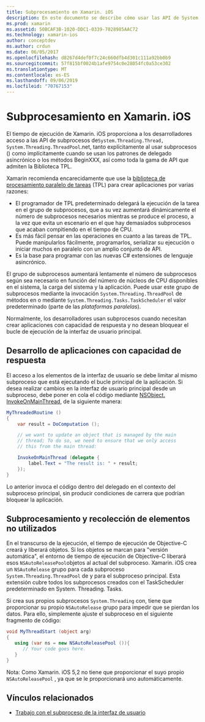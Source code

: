 ```yaml
---
title: Subprocesamiento en Xamarin. iOS
description: En este documento se describe cómo usar las API de System. Threading en una aplicación de Xamarin. iOS. Describe la biblioteca TPL, la compilación de aplicaciones con capacidad de respuesta y la recolección de elementos no utilizados.
ms.prod: xamarin
ms.assetid: 50BCAF3B-1020-DDC1-0339-7028985AAC72
ms.technology: xamarin-ios
author: conceptdev
ms.author: crdun
ms.date: 06/05/2017
ms.openlocfilehash: d8267d4def0f7c24c660dfb4d301c111a92bb0b9
ms.sourcegitcommit: 57f815bf0024b1afe9754c0e28054fc0a53ce302
ms.translationtype: MT
ms.contentlocale: es-ES
ms.lasthandoff: 09/06/2019
ms.locfileid: "70767153"
---
```

# <a name="threading-in-xamarinios"></a>Subprocesamiento en Xamarin. iOS

El tiempo de ejecución de Xamarin. iOS proporciona a los desarrolladores acceso a las API de subprocesos de`System.Threading.Thread, System.Threading.ThreadPool`.net, tanto explícitamente al usar subprocesos () como implícitamente cuando se usan los patrones de delegado asincrónico o los métodos BeginXXX, así como toda la gama de API que admiten la Biblioteca TPL.

Xamarin recomienda encarecidamente que use la [biblioteca de procesamiento paralelo de tareas](https://msdn.microsoft.com/library/dd460717.aspx) (TPL) para crear aplicaciones por varias razones:
- El programador de TPL predeterminado delegará la ejecución de la tarea en el grupo de subprocesos, que a su vez aumentará dinámicamente el número de subprocesos necesarios mientras se produce el proceso, a la vez que evita un escenario en el que hay demasiados subprocesos que acaban compitiendo en el tiempo de CPU. 
- Es más fácil pensar en las operaciones en cuanto a las tareas de TPL. Puede manipularlos fácilmente, programarlos, serializar su ejecución o iniciar muchos en paralelo con un amplio conjunto de API. 
- Es la base para programar con las nuevas C# extensiones de lenguaje asincrónico. 

El grupo de subprocesos aumentará lentamente el número de subprocesos según sea necesario en función del número de núcleos de CPU disponibles en el sistema, la carga del sistema y la aplicación. Puede usar este grupo de subprocesos mediante la invocación `System.Threading.ThreadPool` de métodos en o mediante `System.Threading.Tasks.TaskScheduler` el valor predeterminado (parte de las *plataformas paralelas*).

Normalmente, los desarrolladores usan subprocesos cuando necesitan crear aplicaciones con capacidad de respuesta y no desean bloquear el bucle de ejecución de la interfaz de usuario principal.

 <a name="Developing_Responsive_Applications" />

## <a name="developing-responsive-applications"></a>Desarrollo de aplicaciones con capacidad de respuesta

El acceso a los elementos de la interfaz de usuario se debe limitar al mismo subproceso que está ejecutando el bucle principal de la aplicación. Si desea realizar cambios en la interfaz de usuario principal desde un subproceso, debe poner en cola el código mediante [NSObject. InvokeOnMainThread](xref:Foundation.NSObject), de la siguiente manera:

```csharp
MyThreadedRoutine ()  
{  
    var result = DoComputation ();  

    // we want to update an object that is managed by the main
    // thread; To do so, we need to ensure that we only access
    // this from the main thread:

    InvokeOnMainThread (delegate {  
        label.Text = "The result is: " + result;  
    });
}
```

Lo anterior invoca el código dentro del delegado en el contexto del subproceso principal, sin producir condiciones de carrera que podrían bloquear la aplicación.

 <a name="Threading_and_Garbage_Collection" />

## <a name="threading-and-garbage-collection"></a>Subprocesamiento y recolección de elementos no utilizados

En el transcurso de la ejecución, el tiempo de ejecución de Objective-C creará y liberará objetos. Si los objetos se marcan para "versión automática", el entorno de tiempo de ejecución de Objective-C liberará esos `NSAutoReleasePool`objetos al actual del subproceso. Xamarin. iOS crea un `NSAutoRelease` grupo para cada subproceso `System.Threading.ThreadPool` de y para el subproceso principal. Esta extensión cubre todos los subprocesos creados con el TaskScheduler predeterminado en System. Threading. Tasks.

Si crea sus propios subprocesos `System.Threading` con, tiene que proporcionar su propio `NSAutoRelease` grupo para impedir que se pierdan los datos. Para ello, simplemente ajuste el subproceso en el siguiente fragmento de código:

```csharp
void MyThreadStart (object arg)
{
   using (var ns = new NSAutoReleasePool ()){
      // Your code goes here.
   }
}
```

Nota: Como Xamarin. iOS 5,2 no tiene que proporcionar el suyo propio `NSAutoReleasePool` , ya que se le proporcionará uno automáticamente.

## <a name="related-links"></a>Vínculos relacionados

- [Trabajo con el subproceso de la interfaz de usuario](~/ios/user-interface/ios-ui/ui-thread.md)
